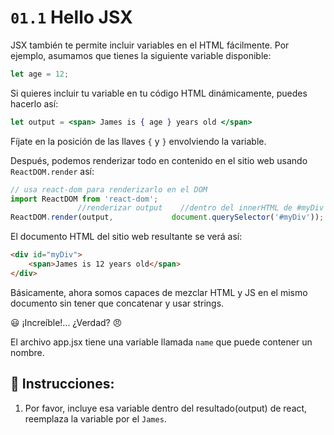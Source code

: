 # `01.1` Hello JSX

JSX también te permite incluir variables en el HTML fácilmente. Por ejemplo, asumamos que tienes la siguiente variable disponible:

```js
let age = 12;
```

Si quieres incluir tu variable en tu código HTML dinámicamente, puedes hacerlo así:

```jsx
let output = <span> James is { age } years old </span>
```

Fíjate en la posición de las llaves `{` y `}` envolviendo la variable.

Después, podemos renderizar todo en contenido en el  sitio web usando `ReactDOM.render` así:

```jsx
// usa react-dom para renderizarlo en el DOM
import ReactDOM from 'react-dom';
               //renderizar output    //dentro del innerHTML de #myDiv
ReactDOM.render(output,             document.querySelector('#myDiv'));
```

El documento HTML del sitio web resultante se verá así:

```html
<div id="myDiv">
    <span>James is 12 years old</span>
</div>
```

Básicamente, ahora somos capaces de mezclar HTML y JS en el mismo documento sin tener que concatenar y usar strings. 

😃 ¡Increíble!... ¿Verdad? 😠

El archivo app.jsx tiene una variable llamada `name` que puede contener un nombre.

## 📝 Instrucciones:

1. Por favor, incluye esa variable dentro del resultado(output) de react, reemplaza la variable por el `James`.
